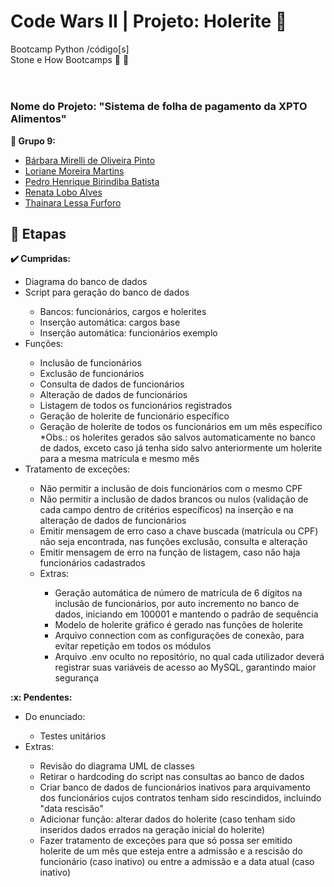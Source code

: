 # Code Wars II | Projeto: Holerite :receipt:	

Bootcamp Python /código[s]<br>
Stone e How Bootcamps :green_heart: :purple_heart:	
<br>

#

### Nome do Projeto: "Sistema de folha de pagamento da XPTO Alimentos" 

<b>:rocket:	Grupo 9:</b>
<ul>
  <li><a href="https://github.com/barbaramir" target="_blank">Bárbara Mirelli de Oliveira Pinto</a></li>
  <li><a href="https://github.com/LorianeMartins" target="_blank">Loriane Moreira Martins</a></li>
  <li><a href="https://github.com/pedrohbb" target="_blank">Pedro Henrique Birindiba Batista</a></li>
  <li><a href="https://github.com/renatalobo" target="_blank">Renata Lobo Alves</a></li>
  <li><a href="https://github.com/thaifurforo" target="_blank">Thainara Lessa Furforo</a></li>
</ul>

## :bookmark_tabs:	Etapas

<b>:heavy_check_mark:	Cumpridas:</b>
<ul>
   <li>Diagrama do banco de dados</li>
   <li>Script para geração do banco de dados</li>
   <ul>
     <li>Bancos: funcionários, cargos e holerites</li>
     <li>Inserção automática: cargos base</li>
     <li>Inserção automática: funcionários exemplo</li>
    </ul>
    <li>Funções:</li>
    <ul>
      <li>Inclusão de funcionários</li>
      <li>Exclusão de funcionários</li>
      <li>Consulta de dados de funcionários</li>
      <li>Alteração de dados de funcionários</li>
      <li>Listagem de todos os funcionários registrados</li>
      <li>Geração de holerite de funcionário específico</li>
      <li>Geração de holerite de todos os funcionários em um mês específico</li>
      *Obs.: os holerites gerados são salvos automaticamente no banco de dados, exceto caso já tenha sido salvo anteriormente um holerite para a mesma matrícula e mesmo mês
     </ul>
     <li>Tratamento de exceções:</li>
     <ul>
       <li>Não permitir a inclusão de dois funcionários com o mesmo CPF</li>
       <li>Não permitir a inclusão de dados brancos ou nulos (validação de cada campo dentro de critérios específicos) na inserção e na alteração de dados de funcionários</li>
       <li>Emitir mensagem de erro caso a chave buscada (matrícula ou CPF) não seja encontrada, nas funções exclusão, consulta e alteração</li>
       <li>Emitir mensagem de erro na função de listagem, caso não haja funcionários cadastrados</li>
     <li>Extras:</li>
     <ul>
       <li>Geração automática de número de matrícula de 6 dígitos na inclusão de funcionários, por auto incremento no banco de dados, iniciando em 100001 e mantendo o padrão de sequência</li>
       <li>Modelo de holerite gráfico é gerado nas funções de holerite</li>
       <li>Arquivo connection com as configurações de conexão, para evitar repetição em todos os módulos</li>
       <li>Arquivo .env oculto no repositório, no qual cada utilizador deverá registrar suas variáveis de acesso ao MySQL, garantindo maior segurança</a>
      </ul>
</ul>
</ul>
<b>:x: Pendentes:</b>
<ul>
   <li>Do enunciado:</li>
   <ul>
     <li>Testes unitários</li>
   </ul>
   <li>Extras:</li>
   <ul>
     <li>Revisão do diagrama UML de classes</li>
     <li>Retirar o hardcoding do script nas consultas ao banco de dados</li>
     <li>Criar banco de dados de funcionários inativos para arquivamento dos funcionários cujos contratos tenham sido rescindidos, incluindo "data rescisão"</li>
     <li>Adicionar função: alterar dados do holerite (caso tenham sido inseridos dados errados na geração inicial do holerite)</li>
     <li>Fazer tratamento de exceções para que só possa ser emitido holerite de um mês que esteja entre a admissão e a rescisão do funcionário (caso inativo) ou entre a admissão e a data atual (caso inativo)</li>
   </ul>
</ul>
